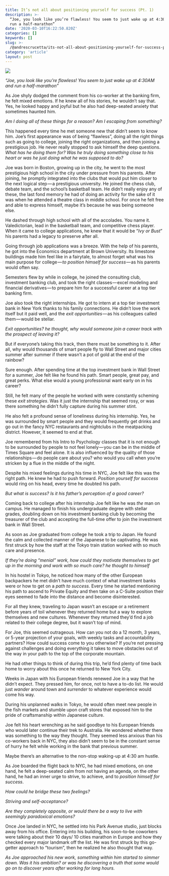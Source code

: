 ```yaml
---
title: It’s not all about positioning yourself for success (Pt. 1)
description: >-
  “Joe, you look like you’re flawless! You seem to just wake up at 4:30AM and
  run a half-marathon”
date: '2020-03-10T16:22:50.820Z'
categories: []
keywords: []
slug: >-
  /@andrescrucetta/its-not-all-about-positioning-yourself-for-success-pt-1-ee9dec61dda0
category: 'article'
layout: post
---
```


![](/Users/andrescrucettanieto/Documents/GitHub/markdown-converter/posts/md_1672369357164/img/0__1n2npkxp24UCDPII.jpg)

_“Joe, you look like you’re flawless! You seem to just wake up at 4:30AM and run a half-marathon”_

As Joe shyly dodged the comment from his co-worker at the banking firm, he felt mixed emotions. If he knew all of his stories, he wouldn’t say that. Yes, he looked happy and joyful but he also had deep-seated anxiety that sometimes haunted him.

_Am I doing all of these things for a reason? Am I escaping from something?_

This happened every time he met someone new that didn’t seem to know him. Joe’s first appearance was of being “flawless”, doing all the right things such as going to college, joining the right organizations, and then joining a prestigious job. He never really stopped to ask himself the deep questions. _What has he doing them for? Was he truly doing something close to his heart or was he just doing what he was supposed to do?_

Joe was born in Boston, growing up in the city, he went to the most prestigious high school in the city under pressure from his parents. After joining, he promptly integrated into the clubs that would put him closer to the next logical step — a prestigious university. He joined the chess club, debate team, and the school’s basketball team. He didn’t really enjoy any of these, the last fond memory he had of doing an activity for the sake of it was when he attended a theatre class in middle school. For once he felt free and able to express himself, maybe it’s because he was being someone else.

He dashed through high school with all of the accolades. You name it. Valedictorian, lead in the basketball team, and competitive chess player. When it came to college applications, he knew that it would be “_Ivy or Bust_” his parents had a legacy to preserve after all.

Going through job applications was a breeze. With the help of his parents, he got into the Economics department at Brown University. Its limestone buildings made him feel like in a fairytale, to almost forget what was his main purpose for college — _to position himself for success_ — as his parents would often say.

Semesters flew by while in college, he joined the consulting club, investment banking club, and took the right classes — excel modeling and financial derivatives — to prepare him for a successful career at a top tier banking firm.

Joe also took the right internships. He got to intern at a top tier investment bank in New York thanks to his family connections. He didn’t love the work itself but it paid well, and the _exit opportunities_ — as his colleagues called them — would be stellar.

_Exit opportunities? he thought, why would someone join a career track with the prospect of leaving it?_

But if everyone’s taking this track, then there must be something to it. After all, why would thousands of smart people fly to Wall Street and major cities summer after summer if there wasn’t a pot of gold at the end of the rainbow?

Sure enough. After spending time at the top investment bank in Wall Street for a summer, Joe felt like he found his path. Smart people, great pay, and great perks. What else would a young professional want early on in his career?

Still, he felt many of the people he worked with were constantly scheming these _exit strategies_. Was it just the internship that seemed rosy, or was there something he didn’t fully capture during his summer stint.

He also felt a profound sense of loneliness during his internship. Yes, he was surrounded by smart people and they would frequently get drinks and go out in the fancy NYC restaurants and nightclubs in the meatpacking district. However, it seemed to end at that.

Joe remembered from his Intro to Psychology classes that it is not enough to be surrounded by people to not feel lonely — you can be in the middle of Times Square and feel alone. It is also influenced by the quality of those relationships — do people care about you? who would you call when you’re stricken by a flue in the middle of the night.

Despite his mixed feelings during his time in NYC, Joe felt like this was the right path. He knew he had to push forward. _Position yourself for success_ would ring on his head, every time he doubted his path.

_But what is success? Is it his father’s perception of a good career?_

Coming back to college after his internship Joe felt like he was _the_ man on campus. He managed to finish his undergraduate degree with stellar grades, doubling down on his investment banking club by becoming the treasurer of the club and accepting the full-time offer to join the investment bank in Wall Street.

As soon as Joe graduated from college he took a trip to Japan. He found the calm and collected manner of the Japanese to be captivating. He was first struck by how the staff at the Tokyo train station worked with so much care and presence.

_If they’re doing “menial” work, how could they motivate themselves to get up in the morning and work with so much care? he thought to himself_

In his hostel in Tokyo, he noticed how many of the other European backpackers he met didn’t have much context of what investment banks were or how to get on a _path to success._ Every time he started mentioning his path to ascend to Private Equity and then take on a C-Suite position their eyes seemed to fade into the distance and become disinterested.

For all they knew, traveling to Japan wasn’t an escape or a retirement before years of toil whenever they returned home but a way to explore themselves and new cultures. Whenever they returned they’d find a job related to their college degree, but it wasn’t top of mind.

For Joe, this seemed outrageous. How can you not do a 12 month, 3 years, or 5-year projection of your goals, with weekly tasks and accountability partners? How could success come to you otherwise? If you’re not pressing against challenges and doing everything it takes to move obstacles out of the way in your path to the top of the corporate mountain.

He had other things to think of during this trip, he’d find plenty of time back home to worry about this once he returned to New York City.

Weeks in Japan with his European friends renewed Joe in a way that he didn’t expect. They pressed him, for once, not to have a to-do list. He would just _wander_ around town and _surrender_ to whatever experience would come his way.

During his unplanned walks in Tokyo, he would often meet new people in the fish markets and stumble upon craft stores that exposed him to the pride of craftsmanship within Japanese culture.

Joe felt his heart wrenching as he said goodbye to his European friends who would later continue their trek to Australia. He wondered whether there was something to the way they thought. They seemed less anxious than his co-workers back in NYC, they also didn’t seem to be in the constant sense of hurry he felt while working in the bank that previous summer.

Maybe there’s an alternative to the non-stop waking-up at 4:30 am hustle.

As Joe boarded the flight back to NYC, he had mixed emotions, on one hand, he felt a deep-seated calm from not having an agenda, on the other hand, he had an inner urge to strive, to achieve, and to _position himself for success_.

_How could he bridge these two feelings?_

_Striving and self-acceptance?_

_Are they completely opposite, or would there be a way to live with seemingly paradoxical emotions?_

Once Joe landed in NYC, he settled into his Park Avenue studio, just blocks away from his office. Entering into his building, his soon-to-be coworkers were talking about their 10 days/ 10 cities marathon in Europe and how they checked every major landmark off the list. He was first struck by this go-getter approach to “tourism”, then he realized he also thought that way.

_As Joe approached his new work, something within him started to simmer down. Was it his ambition? or was he discovering a truth that some would go on to discover years after working for long hours._